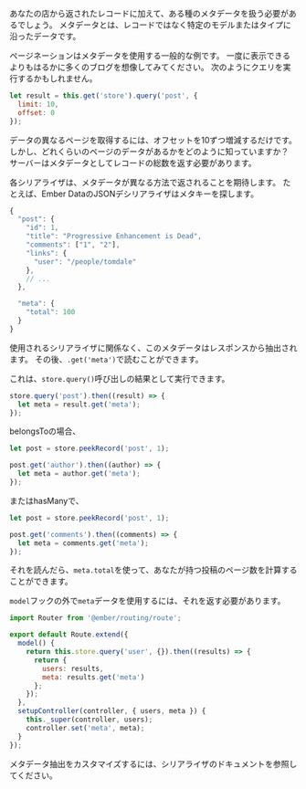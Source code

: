 <!--
Along with the records returned from your store, you'll likely need to handle some kind of metadata. *Metadata* is data that goes along with a specific *model* or *type* instead of a record.
-->

あなたの店から返されたレコードに加えて、ある種のメタデータを扱う必要があるでしょう。
メタデータとは、レコードではなく特定のモデルまたはタイプに沿ったデータです。

<!--
Pagination is a common example of using metadata. Imagine a blog with far more posts than you can display at once. You might query it like so:
-->

ページネーションはメタデータを使用する一般的な例です。 一度に表示できるよりもはるかに多くのブログを想像してみてください。 次のようにクエリを実行するかもしれません。

```js
let result = this.get('store').query('post', {
  limit: 10,
  offset: 0
});
```

<!--
To get different *pages* of data, you'd simply change your offset in increments of 10. So far, so good. But how do you know how many pages of data you have? Your server would need to return the total number of records as a piece of metadata.
-->

データの異なるページを取得するには、オフセットを10ずつ増減するだけです。
しかし、どれくらいのページのデータがあるかをどのように知っていますか？
サーバーはメタデータとしてレコードの総数を返す必要があります。

<!--
Each serializer will expect the metadata to be returned differently. For example, Ember Data's JSON deserializer looks for a `meta` key:
-->

各シリアライザは、メタデータが異なる方法で返されることを期待します。
たとえば、Ember DataのJSONデシリアライザはメタキーを探します。

```js
{
  "post": {
    "id": 1,
    "title": "Progressive Enhancement is Dead",
    "comments": ["1", "2"],
    "links": {
      "user": "/people/tomdale"
    },
    // ...
  },

  "meta": {
    "total": 100
  }
}
```

<!--
Regardless of the serializer used, this metadata is extracted from the response. You can then read it with `.get('meta')`.
-->

使用されるシリアライザに関係なく、このメタデータはレスポンスから抽出されます。
その後、`.get('meta')`で読むことができます。

<!--
This can be done on the result of a `store.query()` call:
-->

これは、`store.query()`呼び出しの結果として実行できます。

```js
store.query('post').then((result) => {
  let meta = result.get('meta');
});
```

<!--
On a belongsTo relationship:
-->

belongsToの場合、

```js
let post = store.peekRecord('post', 1);

post.get('author').then((author) => {
  let meta = author.get('meta');
});
```

<!--
Or on a hasMany relationship:
-->

またはhasManyで、

```js
let post = store.peekRecord('post', 1);

post.get('comments').then((comments) => {
  let meta = comments.get('meta');
});
```

<!--
After reading it, `meta.total` can be used to calculate how many pages of posts you'll have.
-->

それを読んだら、`meta.total`を使って、あなたが持つ投稿のページ数を計算することができます。

<!--
To use the `meta` data outside of the `model` hook, you need to return it:
-->

`model`フックの外で`meta`データを使用するには、それを返す必要があります。

```app/routes/users.js
import Router from '@ember/routing/route';

export default Route.extend({
  model() {
    return this.store.query('user', {}).then((results) => {
      return {
        users: results,
        meta: results.get('meta')
      };
    });
  },
  setupController(controller, { users, meta }) {
    this._super(controller, users);
    controller.set('meta', meta);
  }
});
```

<!--
To customize metadata extraction, check out the documentation for your serializer.
-->

メタデータ抽出をカスタマイズするには、シリアライザのドキュメントを参照してください。
